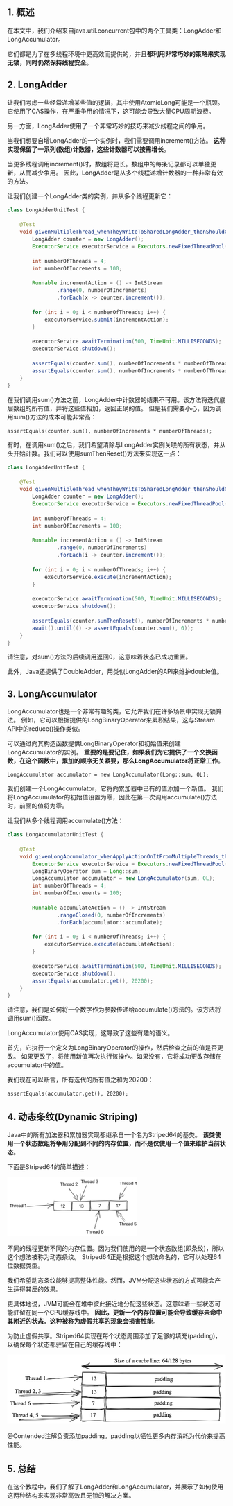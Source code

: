 ## 1. 概述

在本文中，我们介绍来自java.util.concurrent包中的两个工具类：LongAdder和LongAccumulator。

它们都是为了在多线程环境中更高效而提供的，并且**都利用非常巧妙的策略来实现无锁，同时仍然保持线程安全**。

## 2. LongAdder

让我们考虑一些经常递增某些值的逻辑，其中使用AtomicLong可能是一个瓶颈。它使用了CAS操作，在严重争用的情况下，这可能会导致大量CPU周期浪费。

另一方面，LongAdder使用了一个非常巧妙的技巧来减少线程之间的争用。

当我们想要自增LongAdder的一个实例时，我们需要调用increment()方法。
**这种实现保留了一系列(数组)计数器，这些计数器可以按需增长**。

当更多线程调用increment()时，数组将更长。数组中的每条记录都可以单独更新，从而减少争用。
因此，LongAdder是从多个线程递增计数器的一种非常有效的方法。

让我们创建一个LongAdder类的实例，并从多个线程更新它：

```java
class LongAdderUnitTest {

    @Test
    void givenMultipleThread_whenTheyWriteToSharedLongAdder_thenShouldCalculateSumForThem() throws InterruptedException {
        LongAdder counter = new LongAdder();
        ExecutorService executorService = Executors.newFixedThreadPool(8);

        int numberOfThreads = 4;
        int numberOfIncrements = 100;

        Runnable incrementAction = () -> IntStream
                .range(0, numberOfIncrements)
                .forEach(x -> counter.increment());

        for (int i = 0; i < numberOfThreads; i++) {
            executorService.submit(incrementAction);
        }

        executorService.awaitTermination(500, TimeUnit.MILLISECONDS);
        executorService.shutdown();

        assertEquals(counter.sum(), numberOfIncrements * numberOfThreads);
        assertEquals(counter.sum(), numberOfIncrements * numberOfThreads);
    }
}
```

在我们调用sum()方法之前，LongAdder中计数器的结果不可用。该方法将迭代底层数组的所有值，并将这些值相加，返回正确的值。
但是我们需要小心，因为调用sum()方法的成本可能非常高：

```text
assertEquals(counter.sum(), numberOfIncrements * numberOfThreads);
```

有时，在调用sum()之后，我们希望清除与LongAdder实例关联的所有状态，并从头开始计数。我们可以使用sumThenReset()方法来实现这一点：

```java
class LongAdderUnitTest {

    @Test
    void givenMultipleThread_whenTheyWriteToSharedLongAdder_thenShouldCalculateSumForThemAndResetAdderAfterward() throws InterruptedException {
        LongAdder counter = new LongAdder();
        ExecutorService executorService = Executors.newFixedThreadPool(8);

        int numberOfThreads = 4;
        int numberOfIncrements = 100;

        Runnable incrementAction = () -> IntStream
                .range(0, numberOfIncrements)
                .forEach(i -> counter.increment());

        for (int i = 0; i < numberOfThreads; i++) {
            executorService.execute(incrementAction);
        }

        executorService.awaitTermination(500, TimeUnit.MILLISECONDS);
        executorService.shutdown();

        assertEquals(counter.sumThenReset(), numberOfIncrements * numberOfThreads);
        await().until(() -> assertEquals(counter.sum(), 0));
    }
}
```

请注意，对sum()方法的后续调用返回0，这意味着状态已成功重置。

此外，Java还提供了DoubleAdder，用类似LongAdder的API来维护double值。

## 3. LongAccumulator

LongAccumulator也是一个非常有趣的类，它允许我们在许多场景中实现无锁算法。
例如，它可以根据提供的LongBinaryOperator来累积结果，这与Stream API中的reduce()操作类似。

可以通过向其构造函数提供LongBinaryOperator和初始值来创建LongAccumulator的实例。
**重要的是要记住，如果我们为它提供了一个交换函数，在这个函数中，累加的顺序无关紧要，那么LongAccumulator将正常工作**。

```text
LongAccumulator accumulator = new LongAccumulator(Long::sum, 0L);
```

我们创建一个LongAccumulator，它将向累加器中已有的值添加一个新值。
我们将LongAccumulator的初始值设置为零，因此在第一次调用accumulate()方法时，前面的值将为零。

让我们从多个线程调用accumulate()方法：

```java
class LongAccumulatorUnitTest {

    @Test
    void givenLongAccumulator_whenApplyActionOnItFromMultipleThreads_thenShouldProduceProperResult() throws InterruptedException {
        ExecutorService executorService = Executors.newFixedThreadPool(8);
        LongBinaryOperator sum = Long::sum;
        LongAccumulator accumulator = new LongAccumulator(sum, 0L);
        int numberOfThreads = 4;
        int numberOfIncrements = 100;

        Runnable accumulateAction = () -> IntStream
                .rangeClosed(0, numberOfIncrements)
                .forEach(accumulator::accumulate);

        for (int i = 0; i < numberOfThreads; i++) {
            executorService.execute(accumulateAction);
        }

        executorService.awaitTermination(500, TimeUnit.MILLISECONDS);
        executorService.shutdown();
        assertEquals(accumulator.get(), 20200);
    }
}
```

请注意，我们是如何将一个数字作为参数传递给accumulate()方法的。该方法将调用sum()函数。

LongAccumulator使用CAS实现，这导致了这些有趣的语义。

首先，它执行一个定义为LongBinaryOperator的操作，然后检查之前的值是否更改。
如果更改了，将使用新值再次执行该操作。如果没有，它将成功更改存储在accumulator中的值。

我们现在可以断言，所有迭代的所有值之和为20200：

```text
assertEquals(accumulator.get(), 20200);
```

## 4. 动态条纹(Dynamic Striping)

Java中的所有加法器和累加器实现都继承自一个名为Striped64的基类。
**该类使用一个状态数组将争用分配到不同的内存位置，而不是仅使用一个值来维护当前状态**。

下面是Striped64的简单描述：

<img src="../assets/img_1.png">

不同的线程更新不同的内存位置。因为我们使用的是一个状态数组(即条纹)，所以这个想法被称为动态条纹。
Striped64正是根据这个想法命名的，它可以处理64位数据类型。

我们希望动态条纹能够提高整体性能。然而，JVM分配这些状态的方式可能会产生适得其反的效果。

更具体地说，JVM可能会在堆中彼此接近地分配这些状态。这意味着一些状态可能驻留在同一个CPU缓存线中。
**因此，更新一个内存位置可能会导致缓存未命中其附近的状态。这种被称为虚假共享的现象会损害性能**。

为防止虚假共享。Striped64实现在每个状态周围添加了足够的填充(padding)，以确保每个状态都驻留在自己的缓存线中：

<img src="../assets/img_2.png">

@Contended注解负责添加padding。padding以牺牲更多内存消耗为代价来提高性能。

## 5. 总结

在这个教程中，我们了解了LongAdder和LongAccumulator，并展示了如何使用这两种结构来实现非常高效且无锁的解决方案。